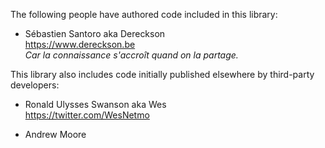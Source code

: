 The following people have authored code included in this library:

* Sébastien Santoro aka Dereckson<br> 
https://www.dereckson.be<br> 
_Car la connaissance s'accroît quand on la partage._

This library also includes code initially published
elsewhere by third-party developers:

* Ronald Ulysses Swanson aka Wes<br>
https://twitter.com/WesNetmo

* Andrew Moore
